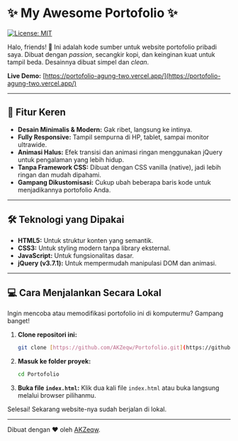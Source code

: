 # ✨ My Awesome Portofolio ✨

[![License: MIT](https://img.shields.io/badge/License-MIT-yellow.svg)](https://opensource.org/licenses/MIT)

Halo, friends! 👋 Ini adalah kode sumber untuk website portofolio pribadi saya. Dibuat dengan *passion*, secangkir kopi, dan keinginan kuat untuk tampil beda. Desainnya dibuat simpel dan *clean*.

**Live Demo:** [https://portofolio-agung-two.vercel.app/](https://portofolio-agung-two.vercel.app/)

---

## 🚀 Fitur Keren

* **Desain Minimalis & Modern:** Gak ribet, langsung ke intinya.
* **Fully Responsive:** Tampil sempurna di HP, tablet, sampai monitor ultrawide.
* **Animasi Halus:** Efek transisi dan animasi ringan menggunakan jQuery untuk pengalaman yang lebih hidup.
* **Tanpa Framework CSS:** Dibuat dengan CSS vanilla (native), jadi lebih ringan dan mudah dipahami.
* **Gampang Dikustomisasi:** Cukup ubah beberapa baris kode untuk menjadikannya portofolio Anda.

---

## 🛠️ Teknologi yang Dipakai

* **HTML5:** Untuk struktur konten yang semantik.
* **CSS3:** Untuk styling modern tanpa library eksternal.
* **JavaScript:** Untuk fungsionalitas dasar.
* **jQuery (v3.7.1):** Untuk mempermudah manipulasi DOM dan animasi.

---

## 💻 Cara Menjalankan Secara Lokal

Ingin mencoba atau memodifikasi portofolio ini di komputermu? Gampang banget!

1.  **Clone repositori ini:**
    ```bash
    git clone [https://github.com/AKZeqw/Portofolio.git](https://github.com/AKZeqw/Portofolio.git)
    ```

2.  **Masuk ke folder proyek:**
    ```bash
    cd Portofolio
    ```

3.  **Buka file `index.html`:**
    Klik dua kali file `index.html` atau buka langsung melalui browser pilihanmu.

Selesai! Sekarang website-nya sudah berjalan di lokal.

---

Dibuat dengan ❤️ oleh [AKZeqw](https://github.com/AKZeqw).
